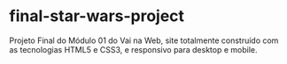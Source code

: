 # final-star-wars-project

Projeto Final do Módulo 01 do Vai na Web, site totalmente construído com as tecnologias HTML5 e CSS3, e responsivo para desktop e mobile.
